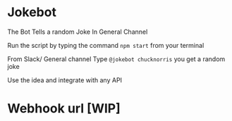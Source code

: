# Jokebot
The Bot Tells a random Joke In General Channel

Run the script by typing the command `npm start` from your terminal

From Slack/ General channel
Type `@jokebot chucknorris` you get a random joke

Use the idea and integrate with any API

# Webhook url [WIP]

